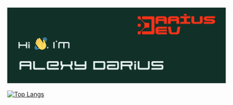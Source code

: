 ![alt text](https://github.com/AlexyDarius/AlexyDarius/blob/main/banner.png)

[![Top Langs](https://github-readme-stats-git-masterrstaa-rickstaa.vercel.app/api/top-langs/?username=AlexyDarius)](https://github.com/anuraghazra/github-readme-stats)
